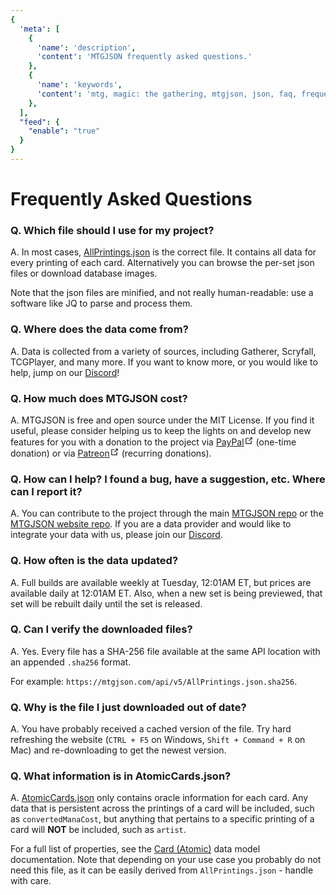```yaml
---
{
  'meta': [
    {
      'name': 'description',
      'content': 'MTGJSON frequently asked questions.'
    },
    {
      'name': 'keywords',
      'content': 'mtg, magic: the gathering, mtgjson, json, faq, frequently asked questions',
    },
  ],
  "feed": {
    "enable": "true"
  }
}
---
```


# Frequently Asked Questions

### <span>Q.</span> Which file should I use for my project?
<span>A.</span> In most cases, [AllPrintings.json](/api/v5/AllPrintings.json) is the correct file. It contains all data for every printing of each card. Alternatively you can browse the per-set json files or download database images.

Note that the json files are minified, and not really human-readable: use a software like JQ to parse and process them.

### <span>Q.</span> Where does the data come from?
<span>A.</span> Data is collected from a variety of sources, including Gatherer, Scryfall, TCGPlayer, and many more. If you want to know more, or you would like to help, jump on our [Discord](https://mtgjson.com/discord)!

### <span>Q.</span> How much does MTGJSON cost?
<span>A.</span> MTGJSON is free and open source under the MIT License. If you find it useful, please consider helping us to keep the lights on and develop new features for you with a donation to the project via <a href="https://www.paypal.me/Zachhalpern" class="link-inline-image paypal" target="_blank" rel="noreferer noopener">PayPal<svg xmlns="http://www.w3.org/2000/svg" aria-hidden="true" x="0px" y="0px" viewBox="0 0 100 100" width="15" height="15" class="icon outbound"><path fill="currentColor" d="M18.8,85.1h56l0,0c2.2,0,4-1.8,4-4v-32h-8v28h-48v-48h28v-8h-32l0,0c-2.2,0-4,1.8-4,4v56C14.8,83.3,16.6,85.1,18.8,85.1z"></path> <polygon fill="currentColor" points="45.7,48.7 51.3,54.3 77.2,28.5 77.2,37.2 85.2,37.2 85.2,14.9 62.8,14.9 62.8,22.9 71.5,22.9"></polygon></svg></a> (one-time donation) or via <a href="https://www.patreon.com/MTGJSON" class="link-inline-image patreon" target="_blank" rel="noreferer noopener">Patreon<svg xmlns="http://www.w3.org/2000/svg" aria-hidden="true" x="0px" y="0px" viewBox="0 0 100 100" width="15" height="15" class="icon outbound"><path fill="currentColor" d="M18.8,85.1h56l0,0c2.2,0,4-1.8,4-4v-32h-8v28h-48v-48h28v-8h-32l0,0c-2.2,0-4,1.8-4,4v56C14.8,83.3,16.6,85.1,18.8,85.1z"></path> <polygon fill="currentColor" points="45.7,48.7 51.3,54.3 77.2,28.5 77.2,37.2 85.2,37.2 85.2,14.9 62.8,14.9 62.8,22.9 71.5,22.9"></polygon></svg></a> (recurring donations).

### <span>Q.</span> How can I help? I found a bug, have a suggestion, etc. Where can I report it?
<span>A.</span> You can contribute to the project through the main [MTGJSON repo](https://github.com/mtgjson/mtgjson) or the [MTGJSON website repo](https://github.com/mtgjson/mtgjson-website). If you are a data provider and would like to integrate your data with us, please join our [Discord](https://mtgjson.com/discord).

### <span>Q.</span> How often is the data updated?
<span>A.</span> Full builds are available weekly at Tuesday, 12:01AM ET, but prices are available daily at 12:01AM ET. Also, when a new set is being previewed, that set will be rebuilt daily until the set is released.

### <span>Q.</span> Can I verify the downloaded files?
<span>A.</span> Yes. Every file has a SHA-256 file available at the same API location with an appended `.sha256` format.

For example: `https://mtgjson.com/api/v5/AllPrintings.json.sha256`.

### <span>Q.</span> Why is the file I just downloaded out of date?
<span>A.</span> You have probably received a cached version of the file. Try hard refreshing the website (<code>CTRL&nbsp;+&nbsp;F5</code> on Windows, <code>Shift&nbsp;+&nbsp;Command&nbsp;+&nbsp;R</code> on Mac) and re-downloading to get the newest version.

### <span>Q.</span>  What information is in AtomicCards.json?
<span>A.</span> [AtomicCards.json](/api/v5/AtomicCards.json) only contains oracle information for each card. Any data that is persistent across the printings of a card will be included, such as `convertedManaCost`, but anything that pertains to a specific printing of a card will **NOT** be included, such as `artist`.

For a full list of properties, see the [Card (Atomic)](/data-models/card-atomic/) data model documentation. Note that depending on your use case you probably do not need this file, as it can be easily derived from `AllPrintings.json` - handle with care.
